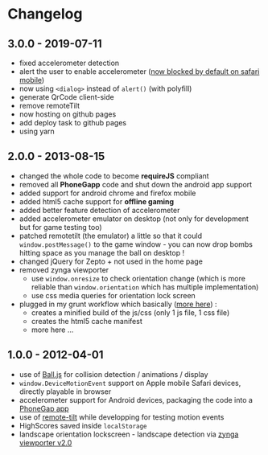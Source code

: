 # Changelog

## 3.0.0 - 2019-07-11

- fixed accelerometer detection
- alert the user to enable accelerometer ([now blocked by default on safari mobile](https://www.macrumors.com/2019/02/04/ios-12-2-safari-motion-orientation-access-toggle/))
- now using `<dialog>` instead of `alert()` (with polyfill)
- generate QrCode client-side
- remove remoteTilt
- now hosting on github pages
- add deploy task to github pages
- using yarn

## 2.0.0 - 2013-08-15

- changed the whole code to become __requireJS__ compliant
- removed all __PhoneGapp__ code and shut down the android app support
- added support for android chrome and firefox mobile
- added html5 cache support for __offline gaming__
- added better feature detection of accelerometer
- added accelerometer emulator on desktop (not only for development but for game testing too)
- patched remotetilt (the emulator) a little so that it could `window.postMessage()` to the game window - you can now drop bombs hitting space as you manage the ball on desktop !
- changed jQuery for Zepto + not used in the home page
- removed zynga viewporter
  - use `window.onresize` to check orientation change (which is more reliable than `window.orientation` which has multiple implementation)
  - use css media queries for orientation lock screen
- plugged in my grunt workflow which basically ([more here](https://github.com/topheman/bombs/blob/master/GRUNTWORKFLOW.md)) :
  - creates a minified build of the js/css (only 1 js file, 1 css file)
  - creates the html5 cache manifest
  - more here ...


## 1.0.0 - 2012-04-01

- use of [Ball.js](https://github.com/topheman/Ball.js) for collision detection / animations / display
- `window.DeviceMotionEvent` support on Apple mobile Safari devices, directly playable in browser
- accelerometer support for Android devices, packaging the code into a [PhoneGap app](https://play.google.com/store/apps/details?id=com.phonegap.tophemanBombs&feature=search_result)
- use of [remote-tilt](http://remote-tilt.com/) while developping for testing motion events
- HighScores saved inside `localStorage`
- landscape orientation lockscreen - landscape detection via [zynga viewporter v2.0](https://github.com/zynga/viewporter/tree/v2.0)
